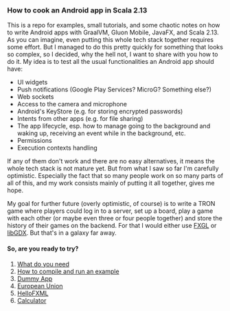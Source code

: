 ### How to cook an Android app in Scala 2.13

This is a repo for examples, small tutorials, and some chaotic notes on how to write Android apps with GraalVM, Gluon Mobile, JavaFX, and Scala 2.13. As you can imagine, even putting this whole tech stack together requires some effort. But I managed to do this pretty quickly for something that looks so complex, so I decided, why the hell not, I want to share with you how to do it. My idea is to test all the usual functionalities an Android app should have:
 * UI widgets
 * Push notifications (Google Play Services? MicroG? Something else?)
 * Web sockets
 * Access to the camera and microphone
 * Android's KeyStore (e.g. for storing encrypted passwords)
 * Intents from other apps (e.g. for file sharing)
 * The app lifecycle, esp. how to manage going to the background and waking up, receiving an event while in the background, etc.
 * Permissions
 * Execution contexts handling
 
If any of them don't work and there are no easy alternatives, it means the whole tech stack is not mature yet. But from what I saw so far I'm carefully optimistic. Especially the fact that so many people work on so many parts of all of this, and my work consists mainly of putting it all together, gives me hope. 

My goal for further future (overly optimistic, of course) is to write a TRON game where players could log in to a server, set up a board, play a game with each other (or maybe even three or four people together) and store the history of their games on the backend. For that I would either use [FXGL](https://github.com/AlmasB/FXGL) or [libGDX](https://libgdx.badlogicgames.com/). But that's in a galaxy far away.

#### So, are you ready to try?

1. [What do you need](https://github.com/makingthematrix/scalaonandroid/wiki/What-do-you-need)
2. [How to compile and run an example](https://github.com/makingthematrix/scalaonandroid/wiki/How-to-compile-and-run-an-example)
3. [Dummy App](https://github.com/makingthematrix/scalaonandroid/wiki/HelloGluon-example-(aka-DummyApp)) 
4. [European Union](https://github.com/makingthematrix/scalaonandroid/wiki/European-Union-(and-Scotland)-example) 
5. [HelloFXML](https://github.com/makingthematrix/scalaonandroid/wiki/HelloFXML-example) 
6. [Calculator](https://github.com/makingthematrix/scalaonandroid/tree/main/calculator)
